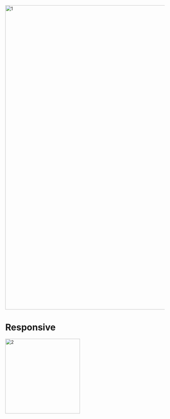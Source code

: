 <img width="960" alt="1" src="https://user-images.githubusercontent.com/61084715/126988744-c2745223-58ee-4dfc-ac35-8284019dd1d1.png">

# Responsive

<img width="236" alt="2" src="https://user-images.githubusercontent.com/61084715/126988740-3d896af1-da63-41aa-a0ab-294636b932f2.png">

